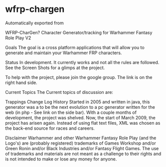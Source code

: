 # wfrp-chargen
Automatically exported from 

WFRP-CharGen?
Character Generator/tracking for Warhammer Fantasy Role Play V2

Goals
The goal is a cross platform applications that will allow you to generate and maintain your Warhammer FRP characters.

Status
In development. It currently works and not all the rules are followed. 
See the Screen Shots for a glimps at the project.

To help with the project, please join the google group. The link is on the right hand side.

Current Topics
The Current topics of discussion are:

Trappings
Change Log
History
Started in 2005 and written in java, this generator was a to be the next evolution to a pc generator written for 
the web (in php - See link on the side bar). With a couple months of development, the project was shelved. Now, 
the start of March 2009, the project has arisen again. Instead of using flat text files, XML was chosen as the 
back-end source for races and careers.

Disclaimer
Warhammer and other Warhammer Fantasy Role Play (and the Logo's) are (probably registered) trademarks of Games 
Workshop and/or Green Ronin and/or Black Industries and/or Fantasy Flight Games. The use of trademarks and materials 
are not meant as a challenge to their rights and is not intended to make or lose any money for anyone.

